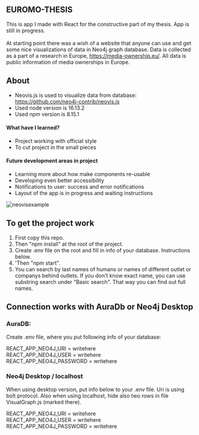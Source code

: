 ## EUROMO-THESIS

This is app I made with React for the constructive part of my thesis. App is still in progress.  
<br/>
At starting point there was a wish of a website that anyone can use and get some nice visualizations of data in Neo4j graph database. Data is collected as a part of a research in Europe, https://media-ownership.eu/. 
All data is public information of media ownerships in Europe. 

## About
- Neovis.js is used to visualize data from database: https://github.com/neo4j-contrib/neovis.js
- Used node version is 16.13.2 
- Used npm version is 8.15.1

#### What have I learned?
- Project working with official style
- To cut project in the small pieces

#### Future development areas in project
- Learning more about how make components re-usable
- Developing even better accessibility
- Notifications to user: success and error notifications
- Layout of the app is in progress and waiting instructions 

![neovisexample](https://user-images.githubusercontent.com/78361679/205669030-4b256d98-bd93-46a1-a416-02d7db4014ce.png)

## To get the project work

1. First copy this repo. 
2. Then "npm install" at the root of the project. 
3. Create .env file on the root and fill in info of your database. Instructions below.
4. 'Then "npm start". 
5. You can search by last names of humans or names of different outlet or companys behind outlets. If you don't know exact name, you can use substring search under "Basic search". That way you can find out full names. 


## Connection works with AuraDb or Neo4j Desktop

### AuraDB:
Create .env file, where you put following info
of your database:

REACT_APP_NEO4J_URI = writehere  
REACT_APP_NEO4J_USER = writehere  
REACT_APP_NEO4J_PASSWORD = writehere  

### Neo4j Desktop / localhost
When using desktop version, put info below 
to your .env file. Uri is using bolt protocol. 
Also when using localhost, hide also two rows in file VisualGraph.js (marked there).

REACT_APP_NEO4J_URI = writehere  
REACT_APP_NEO4J_USER = writehere  
REACT_APP_NEO4J_PASSWORD = writehere  
